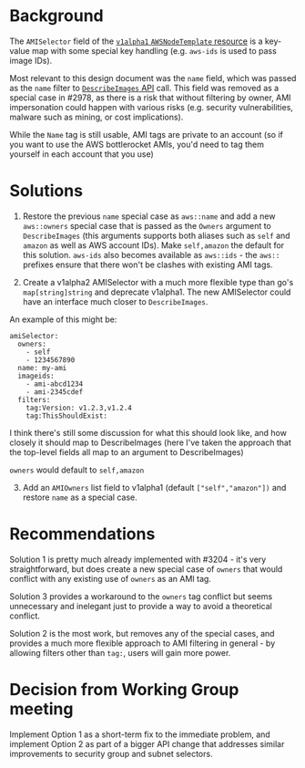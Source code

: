 # Background

The `AMISelector` field of the [`v1alpha1` `AWSNodeTemplate` resource](/pkg/apis/v1alpha1/awsnodetemplate.go)
is a key-value map with some special key handling (e.g. `aws-ids` is used to pass image IDs).

Most relevant to this design document was the `name` field, which was passed as the `name` filter to
[`DescribeImages` API](https://docs.aws.amazon.com/AWSEC2/latest/APIReference/API_DescribeImages.html)
call. This field was removed as a special case in #2978, as there is a risk that without filtering
by owner, AMI impersonation could happen with various risks (e.g. security vulnerabilities, malware
such as mining, or cost implications).

While the `Name` tag is still usable, AMI tags are private to an account (so if you want
to use the AWS bottlerocket AMIs, you'd need to tag them yourself in each account that
you use)

# Solutions

1. Restore the previous `name` special case as `aws::name` and add a new `aws::owners`
special case that is passed as the `Owners` argument to `DescribeImages` (this arguments supports both aliases
such as `self` and `amazon` as well as AWS account IDs). Make `self,amazon` the default
for this solution. `aws-ids` also becomes available as `aws::ids` - the `aws::` prefixes
ensure that there won't be clashes with existing AMI tags.

2. Create a v1alpha2 AMISelector with a much more flexible type than go's `map[string]string` and
deprecate v1alpha1. The new AMISelector could have an interface much closer to `DescribeImages`.

An example of this might be:

```
amiSelector:
  owners:
    - self
    - 1234567890
  name: my-ami
  imageids:
    - ami-abcd1234
    - ami-2345cdef
  filters:
    tag:Version: v1.2.3,v1.2.4
    tag:ThisShouldExist:
```

I think there's still some discussion for what this should look like, and how closely it should
map to DescribeImages (here I've taken the approach that the top-level fields all map to an
argument to DescribeImages)

`owners` would default to `self,amazon`

3. Add an `AMIOwners` list field to v1alpha1 (default `["self","amazon"])` and restore `name` as a special case.

# Recommendations

Solution 1 is pretty much already implemented with #3204 - it's very straightforward, but does
create a new special case of `owners` that would conflict with any existing use of `owners` as
an AMI tag.

Solution 3 provides a workaround to the `owners` tag conflict but seems unnecessary and inelegant
just to provide a way to avoid a theoretical conflict.

Solution 2 is the most work, but removes any of the special cases, and provides a much more flexible
approach to AMI filtering in general - by allowing filters other than `tag:`, users will gain
more power.

# Decision from Working Group meeting

Implement Option 1 as a short-term fix to the immediate problem, and implement Option 2 as part
of a bigger API change that addresses similar improvements to security group and subnet selectors.
